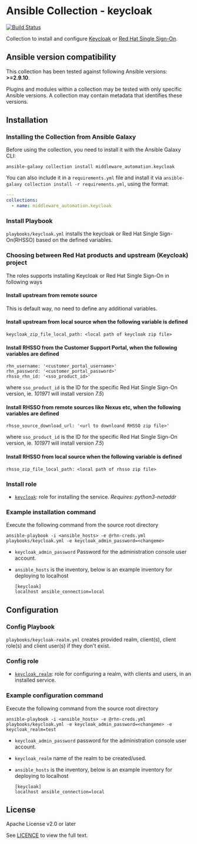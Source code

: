 # Ansible Collection - keycloak

[![Build Status](https://github.com/ansible-middleware/keycloak/workflows/CI/badge.svg?branch=main)](https://github.com/ansible-middleware/keycloak/actions/workflows/ci.yml)


Collection to install and configure [Keycloak](https://www.keycloak.org/) or [Red Hat Single Sign-On](https://access.redhat.com/products/red-hat-single-sign-on). 

<!--start requires_ansible-->
## Ansible version compatibility

This collection has been tested against following Ansible versions: **>=2.9.10**.

Plugins and modules within a collection may be tested with only specific Ansible versions. A collection may contain metadata that identifies these versions.
<!--end requires_ansible-->

## Installation

### Installing the Collection from Ansible Galaxy

Before using the collection, you need to install it with the Ansible Galaxy CLI:

    ansible-galaxy collection install middleware_automation.keycloak

You can also include it in a `requirements.yml` file and install it via `ansible-galaxy collection install -r requirements.yml`, using the format:

```yaml
---
collections:
  - name: middleware_automation.keycloak
```

### Install Playbook

`playbooks/keycloak.yml` installs the keycloak or Red Hat Single Sign-On(RHSSO) based on the defined variables.

### Choosing between Red Hat products and upstream (Keycloak) project

The roles supports installing Keycloak or Red Hat Single Sign-On in following ways

#### Install upstream from remote source

This is default way, no need to define any additional variables.

#### Install upstream from local source when the following variable is defined

```
keycloak_zip_file_local_path: <local path of keycloak zip file>
```

#### Install RHSSO from the Customer Support Portal, when the following variables are defined

```
rhn_username: '<customer_portal_username>'
rhn_password: '<customer_portal_password>'
rhsso_rhn_id: '<sso_product_id>'
```

where `sso_product_id` is the ID for the specific Red Hat Single Sign-On version, ie. _101971_ will install version _7.5_)

#### Install RHSSO from remote sources like Nexus etc, when the following variables are defined

```
rhsso_source_download_url: '<url to downloand RHSSO zip file>'
```

where `sso_product_id` is the ID for the specific Red Hat Single Sign-On version, ie. _101971_ will install version _7.5_)

#### Install RHSSO from local source when the following variable is defined

```
rhsso_zip_file_local_path: <local path of rhsso zip file>
```

### Install role

* [`keycloak`](https://github.com/ansible-middleware/keycloak/blob/main/roles/keycloak/README.md): role for installing the service. _Requires: python3-netaddr_

### Example installation command

Execute the following command from the source root directory 

```
ansible-playbook -i <ansible_hosts> -e @rhn-creds.yml playbooks/keycloak.yml -e keycloak_admin_password=<changeme>
``` 

- `keycloak_admin_password` Password for the administration console user account.
- `ansible_hosts` is the inventory, below is an example inventory for deploying to localhost

  ```
  [keycloak]
  localhost ansible_connection=local
  ```

## Configuration

### Config Playbook

`playbooks/keycloak-realm.yml` creates provided realm, client(s), client role(s) and client user(s) if they don't exist.

### Config role

* [`keycloak_realm`](https://github.com/ansible-middleware/keycloak/blob/main/roles/keycloak_realm/README.md): role for configuring a realm, with clients and users, in an installed service.

### Example configuration command

Execute the following command from the source root directory

```
ansible-playbook -i <ansible_hosts> -e @rhn-creds.yml playbooks/keycloak.yml -e keycloak_admin_password=<changeme> -e keycloak_realm=test
```

- `keycloak_admin_password` password for the administration console user account.
- `keycloak_realm` name of the realm to be created/used.
- `ansible_hosts` is the inventory, below is an example inventory for deploying to localhost

  ```
  [keycloak]
  localhost ansible_connection=local
  ```

## License

Apache License v2.0 or later

See [LICENCE](LICENSE) to view the full text.

